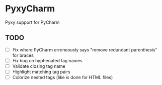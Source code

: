 # PyxyCharm

<!-- Plugin description -->
Pyxy support for PyCharm
<!-- Plugin description end -->

## TODO

* [ ] Fix where PyCharm erroneously says "remove redundant parenthesis" for braces
* [ ] Fix bug on hyphenated tag names
* [ ] Validate closing tag name
* [ ] Highlight matching tag pairs
* [ ] Colorize nested tags (like is done for HTML files)
